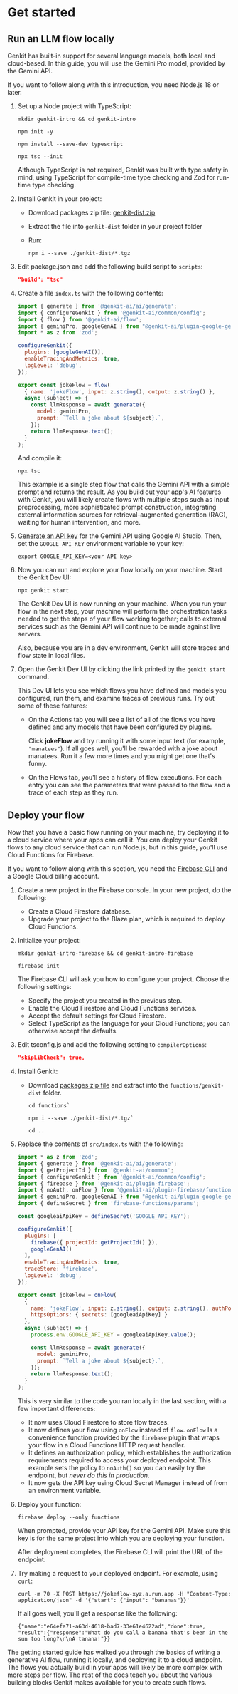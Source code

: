 
# Get started

## Run an LLM flow locally

Genkit has built-in support for several language models, both local and
cloud-based. In this guide, you will use the Gemini Pro model, provided by the
Gemini API.

If you want to follow along with this introduction, you need Node.js 18 or
later.

1.  Set up a Node project with TypeScript:

    ```posix-terminal
    mkdir genkit-intro && cd genkit-intro

    npm init -y

    npm install --save-dev typescript

    npx tsc --init
    ```

    Although TypeScript is not required, Genkit was built with type safety
    in mind, using TypeScript for compile-time type checking and Zod for
    run-time type checking.

1.  Install Genkit in your project:
    -   Download packages zip file:
        [genkit-dist.zip](https://bit.ly/genkit-dist)
    -   Extract the file into `genkit-dist` folder in your project folder
    -   Run:

        ```posix-terminal
        npm i --save ./genkit-dist/*.tgz
        ```

1.  Edit package.json and add the following build script to `scripts`:

    ```json
    "build": "tsc"
    ```

1.  Create a file `index.ts` with the following contents:

    ```js
    import { generate } from '@genkit-ai/ai/generate';
    import { configureGenkit } from '@genkit-ai/common/config';
    import { flow } from '@genkit-ai/flow';
    import { geminiPro, googleGenAI } from "@genkit-ai/plugin-google-genai";
    import * as z from 'zod';

    configureGenkit({
      plugins: [googleGenAI()],
      enableTracingAndMetrics: true,
      logLevel: 'debug',
    });

    export const jokeFlow = flow(
      { name: 'jokeFlow', input: z.string(), output: z.string() },
      async (subject) => {
        const llmResponse = await generate({
          model: geminiPro,
          prompt: `Tell a joke about ${subject}.`,
        });
        return llmResponse.text();
      }
    );
    ```

    And compile it:

    ```posix-terminal
    npx tsc
    ```

    This example is a single step flow that calls the Gemini API with a
    simple prompt and returns the result. As you build out your app's AI
    features with Genkit, you will likely create flows with multiple steps such
    as Input preprocessing, more sophisticated prompt construction, integrating
    external information sources for retrieval-augmented generation (RAG),
    waiting for human intervention, and more.

1.  [Generate an API key](https://aistudio.google.com/app/apikey) for the
    Gemini API using Google AI Studio. Then, set the `GOOGLE_API_KEY`
    environment variable to your key:

    ```posix-terminal
    export GOOGLE_API_KEY=<your API key>
    ```

1.  Now you can run and explore your flow locally on your machine. Start
    the Genkit Dev UI:

    ```posix-terminal
    npx genkit start
    ```

    The Genkit Dev UI is now running on your machine. When you run your flow
    in the next step, your machine will perform the orchestration tasks needed
    to get the steps of your flow working together; calls to external services
    such as the Gemini API will continue to be made against live servers.

    Also, because you are in a dev environment, Genkit will store traces and
    flow state in local files.

1.  Open the Genkit Dev UI by clicking the link printed by the `genkit
    start` command.

    This Dev UI lets you see which flows you have defined and models you
    configured, run them, and examine traces of previous runs. Try out some of
    these features:

    -   On the Actions tab you will see a list of all of the flows you have
        defined and any models that have been configured by plugins.

        Click **jokeFlow** and try running it with some input text (for example,
        `"manatees"`). If all goes well, you'll be rewarded with a joke about
        manatees. Run it a few more times and you might get one that's funny.

    -   On the Flows tab, you'll see a history of flow executions. For each
        entry you can see the parameters that were passed to the flow and a
        trace of each step as they run.

## Deploy your flow

Now that you have a basic flow running on your machine, try deploying it to a
cloud service where your apps can call it. You can deploy your Genkit flows to
any cloud service that can run Node.js, but in this guide, you'll use Cloud
Functions for Firebase.

If you want to follow along with this section, you need the [Firebase
CLI](https://firebase.google.com/docs/cli#install_the_firebase_cli) and a Google
Cloud billing account.

1.  Create a new project in the Firebase console. In your new project, do
    the following:
    -   Create a Cloud Firestore database.
    -   Upgrade your project to the Blaze plan, which is required to
        deploy Cloud Functions.
1.  Initialize your project:

    ```posix-terminal
    mkdir genkit-intro-firebase && cd genkit-intro-firebase

    firebase init
    ```

    The Firebase CLI will ask you how to configure your project. Choose the
    following settings:

    -   Specify the project you created in the previous step.
    -   Enable the Cloud Firestore and Cloud Functions services.
    -   Accept the default settings for Cloud Firestore.
    -   Select TypeScript as the language for your Cloud Functions; you
        can otherwise accept the defaults.

1.  Edit tsconfig.js and add the following setting to `compilerOptions`:

    ```json
    "skipLibCheck": true,
    ```

1.  Install Genkit:
    -   Download
        [packages zip file](https://bit.ly/genkit-dist)
        and extract into the `functions/genkit-dist` folder.

        ```posix-terminal
        cd functions`

        npm i --save ./genkit-dist/*.tgz`

        cd ..
        ```

1.  Replace the contents of `src/index.ts` with the following:

    ```js
    import * as z from 'zod';
    import { generate } from '@genkit-ai/ai/generate';
    import { getProjectId } from '@genkit-ai/common';
    import { configureGenkit } from '@genkit-ai/common/config';
    import { firebase } from '@genkit-ai/plugin-firebase';
    import { noAuth, onFlow } from '@genkit-ai/plugin-firebase/functions';
    import { geminiPro, googleGenAI } from "@genkit-ai/plugin-google-genai";
    import { defineSecret } from 'firebase-functions/params';

    const googleaiApiKey = defineSecret('GOOGLE_API_KEY');

    configureGenkit({
      plugins: [
        firebase({ projectId: getProjectId() }),
        googleGenAI()
      ],
      enableTracingAndMetrics: true,
      traceStore: 'firebase',
      logLevel: 'debug',
    });

    export const jokeFlow = onFlow(
      {
        name: 'jokeFlow', input: z.string(), output: z.string(), authPolicy: noAuth(),
        httpsOptions: { secrets: [googleaiApiKey] }
      },
      async (subject) => {
        process.env.GOOGLE_API_KEY = googleaiApiKey.value();

        const llmResponse = await generate({
          model: geminiPro,
          prompt: `Tell a joke about ${subject}.`,
        });
        return llmResponse.text();
      }
    );
    ```

    This is very similar to the code you ran locally in the last section,
    with a few important differences:

    -   It now uses Cloud Firestore to store flow traces.
    -   It now defines your flow using `onFlow` instead of `flow`. `onFlow` Is a
        convenience function provided by the `firebase` plugin that wraps your
        flow in a Cloud Functions HTTP request handler.
    -   It defines an authorization policy, which establishes the authorization
        requirements required to access your deployed endpoint. This example
        sets the policy to `noAuth()` so you can easily try the endpoint, but
        _never do this in production_.
    -   It now gets the API key using Cloud Secret Manager instead of from an
        environment variable.

1.  Deploy your function:

    ```posix-terminal
    firebase deploy --only functions
    ```

    When prompted, provide your API key for the Gemini API. Make sure this
    key is for the same project into which you are deploying your function.

    After deployment completes, the Firebase CLI will print the URL of the
    endpoint.

1.  Try making a request to your deployed endpoint. For example, using `curl`:

    ```posix-terminal
    curl -m 70 -X POST https://jokeflow-xyz.a.run.app -H "Content-Type: application/json" -d '{"start": {"input": "bananas"}}'
    ```

    If all goes well, you'll get a response like the following:

    ```none
    {"name":"e64efa71-a63d-4618-bad7-33e61e4622ad","done":true,
    "result":{"response":"What do you call a banana that's been in the sun too long?\n\nA tanana!"}}
    ```

The getting started guide has walked you through the basics of writing a
generative AI flow, running it locally, and deploying it to a cloud endpoint.
The flows you actually build in your apps will likely be more complex with more
steps per flow. The rest of the docs teach you about the various building
blocks Genkit makes available for you to create such flows.
